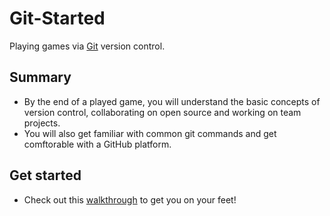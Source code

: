# Git-Started

Playing games via [Git](https://git-scm.com/) version control.


## Summary

* By the end of a played game, you will understand the basic concepts of version control, collaborating on open source and working on team projects. 
* You will also get familiar with common git commands and get comftorable with a GitHub platform.


## Get started

* Check out this [walkthrough](https://volki.gitbook.io/git-started/) to get you on your feet!
